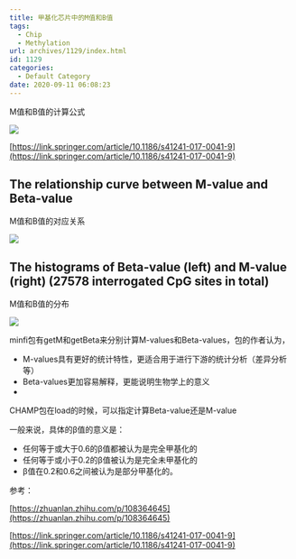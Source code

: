 ```yaml
---
title: 甲基化芯片中的M值和B值
tags:
  - Chip
  - Methylation
url: archives/1129/index.html
id: 1129
categories:
  - Default Category
date: 2020-09-11 06:08:23
---
```


M值和B值的计算公式

![](/wp/f4w/2020/2020-09-10-M-B-value1.png)

[https://link.springer.com/article/10.1186/s41241-017-0041-9](https://link.springer.com/article/10.1186/s41241-017-0041-9)

## The relationship curve between M-value and Beta-value

M值和B值的对应关系

![](/wp/f4w/2020/2020-09-10-M-B-value2.jpg)


## The histograms of Beta-value (left) and M-value (right) (27578 interrogated CpG sites in total)

M值和B值的分布

![](/wp/f4w/2020/2020-09-10-M-B-value3.jpg)

minfi包有getM和getBeta来分别计算M-values和Beta-values，包的作者认为，

- M-values具有更好的统计特性，更适合用于进行下游的统计分析（差异分析等）
- Beta-values更加容易解释，更能说明生物学上的意义
- 
CHAMP包在load的时候，可以指定计算Beta-value还是M-value

一般来说，具体的β值的意义是：

- 任何等于或大于0.6的β值都被认为是完全甲基化的
- 任何等于或小于0.2的β值被认为是完全未甲基化的
- β值在0.2和0.6之间被认为是部分甲基化的。


参考：

[https://zhuanlan.zhihu.com/p/108364645](https://zhuanlan.zhihu.com/p/108364645)

[https://link.springer.com/article/10.1186/s41241-017-0041-9](https://link.springer.com/article/10.1186/s41241-017-0041-9)

